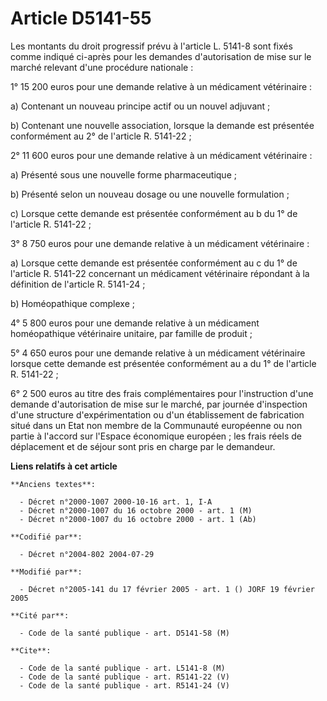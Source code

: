 # Article D5141-55

Les montants du droit progressif prévu à l'article L. 5141-8 sont fixés comme indiqué ci-après pour les demandes
d'autorisation de mise sur le marché relevant d'une procédure nationale :

1° 15 200 euros pour une demande relative à un médicament vétérinaire :

a) Contenant un nouveau principe actif ou un nouvel adjuvant ;

b) Contenant une nouvelle association, lorsque la demande est présentée conformément au 2° de l'article R. 5141-22 ;

2° 11 600 euros pour une demande relative à un médicament vétérinaire :

a) Présenté sous une nouvelle forme pharmaceutique ;

b) Présenté selon un nouveau dosage ou une nouvelle formulation ;

c) Lorsque cette demande est présentée conformément au b du 1° de l'article R. 5141-22 ;

3° 8 750 euros pour une demande relative à un médicament vétérinaire :

a) Lorsque cette demande est présentée conformément au c du 1° de l'article R. 5141-22 concernant un médicament vétérinaire
répondant à la définition de l'article R. 5141-24 ;

b) Homéopathique complexe ;

4° 5 800 euros pour une demande relative à un médicament homéopathique vétérinaire unitaire, par famille de produit ;

5° 4 650 euros pour une demande relative à un médicament vétérinaire lorsque cette demande est présentée conformément au a du
1° de l'article R. 5141-22 ;

6° 2 500 euros au titre des frais complémentaires pour l'instruction d'une demande d'autorisation de mise sur le marché, par
journée d'inspection d'une structure d'expérimentation ou d'un établissement de fabrication situé dans un Etat non membre de
la Communauté européenne ou non partie à l'accord sur l'Espace économique européen ; les frais réels de déplacement et de
séjour sont pris en charge par le demandeur.

**Liens relatifs à cet article**

	**Anciens textes**:

	  - Décret n°2000-1007 2000-10-16 art. 1, I-A
	  - Décret n°2000-1007 du 16 octobre 2000 - art. 1 (M)
	  - Décret n°2000-1007 du 16 octobre 2000 - art. 1 (Ab)

	**Codifié par**:

	  - Décret n°2004-802 2004-07-29

	**Modifié par**:

	  - Décret n°2005-141 du 17 février 2005 - art. 1 () JORF 19 février 2005

	**Cité par**:

	  - Code de la santé publique - art. D5141-58 (M)

	**Cite**:

	  - Code de la santé publique - art. L5141-8 (M)
	  - Code de la santé publique - art. R5141-22 (V)
	  - Code de la santé publique - art. R5141-24 (V)
